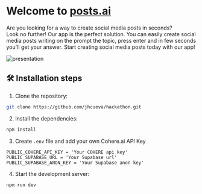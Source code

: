 # Welcome to [posts.ai](https://hackathon-ten-omega.vercel.app)

Are you looking for a way to create social media posts in seconds? <br /> Look no further! Our app is the perfect solution.
You can easily create social media posts writing on the prompt the topic, press enter and in few seconds you'll get your answer. Start creating social media posts today with our app!

![presentation](https://user-images.githubusercontent.com/15198470/217093803-038ed0c4-7b2a-4344-90b8-f599155600f6.gif)


## 🛠️ Installation steps

1. Clone the repository:

```bash
git clone https://github.com/jhcueva/hackathon.git
```

2. Install the dependencies:

```bash
npm install
```

3. Create `.env` file and add your own Cohere.ai API Key
```
PUBLIC_COHERE_API_KEY = 'Your COHERE api key'
PUBLIC_SUPABASE_URL = 'Your Supabase url'
PUBLIC_SUPABASE_ANON_KEY = 'Your Supabase anon key'
```
4. Start the development server: 

```bash
npm run dev
```
